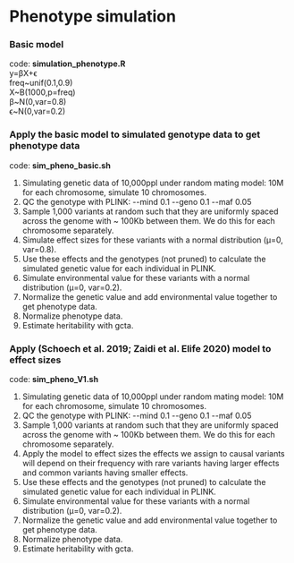 # Phenotype simulation
### Basic model
code: **simulation_phenotype.R**  
y=βX+ϵ  
freq\~unif(0.1,0.9)  
X\~B(1000,p=freq)  
β\~N(0,var=0.8)  
ϵ\~N(0,var=0.2)

### Apply the basic model to simulated genotype data to get phenotype data
code: **sim_pheno_basic.sh**
1) Simulating genetic data of 10,000ppl under random mating model: 10M for each chromosome, simulate 10 chromosomes. 
2) QC the genotype with PLINK: --mind 0.1 --geno 0.1 --maf 0.05
3) Sample 1,000 variants at random such that they are uniformly spaced across the genome with ~ 100Kb between them. We do this for each chromosome separately.  
4) Simulate effect sizes for these variants with a normal distribution (μ=0, var=0.8).  
5) Use these effects and the genotypes (not pruned) to calculate the simulated genetic value for each individual in PLINK.
6) Simulate environmental value for these variants with a normal distribution (μ=0, var=0.2).  
7) Normalize the genetic value and add environmental value together to get phenotype data.
8) Normalize phenotype data. 
9) Estimate heritability with gcta.


### Apply (Schoech et al. 2019; Zaidi et al. Elife 2020) model to effect sizes 
code: **sim_pheno_V1.sh**
1) Simulating genetic data of 10,000ppl under random mating model: 10M for each chromosome, simulate 10 chromosomes. 
2) QC the genotype with PLINK: --mind 0.1 --geno 0.1 --maf 0.05
3) Sample 1,000 variants at random such that they are uniformly spaced across the genome with ~ 100Kb between them. We do this for each chromosome separately.  
4) Apply the model to effect sizes the effects we assign to causal variants will depend on their frequency with rare variants having larger effects and common variants having smaller effects.
5) Use these effects and the genotypes (not pruned) to calculate the simulated genetic value for each individual in PLINK.
6) Simulate environmental value for these variants with a normal distribution (μ=0, var=0.2).  
7) Normalize the genetic value and add environmental value together to get phenotype data.
8) Normalize phenotype data. 
9) Estimate heritability with gcta.
